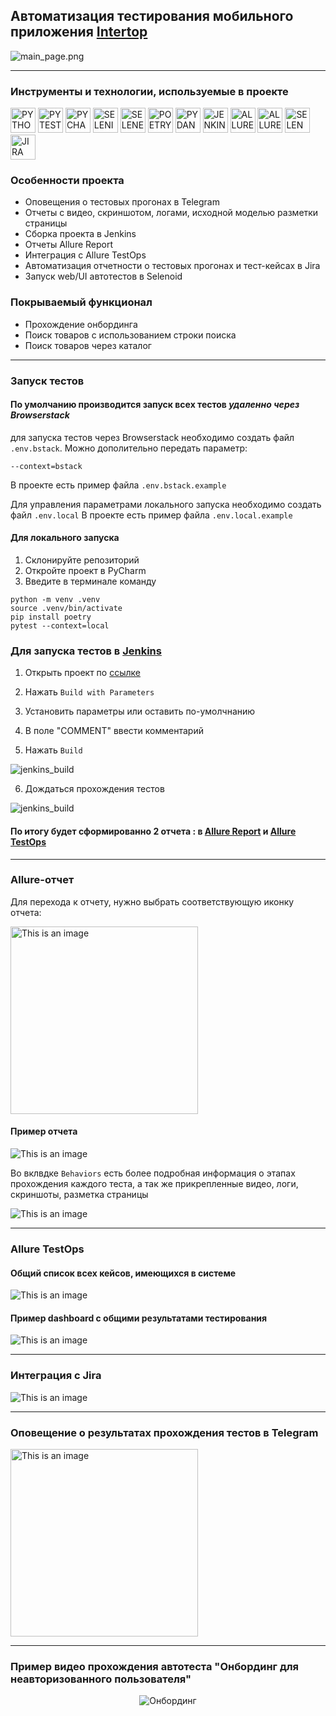 ## Автоматизация тестирования мобильного приложения [Intertop](https://play.google.com/store/apps/details?id=ua.mad.intertop&hl=en_US)

![main_page.png](resources/intertop.png)

----

### Инструменты и технологии, используемые в проекте
<p>
<a href="https://www.python.org/"><img src="resources/img/python.png" width="40" height="40"  alt="PYTHON"/></a>
<a href="https://docs.pytest.org/en/"><img src="resources/img/pytest.png" width="40" height="40"  alt="PYTEST"/></a>
<a href="https://www.jetbrains.com/pycharm/"><img src="resources/img/pycharm.png" width="40" height="40"  alt="PYCHARM"/></a>
<a href="https://www.selenium.dev/"><img src="resources/img/selenium.png" width="40" height="40"  alt="SELENIUM"/></a>
<a href="https://github.com/yashaka/selene/"><img src="resources/img/selene.png" width="40" height="40"  alt="SELENE"/></a>
<a href="https://python-poetry.org/"><img src="resources/img/poetry.png" width="40" height="40"  alt="POETRY"/></a>
<a href="https://docs.pydantic.dev/latest/"><img src="resources/img/pydantic.png" width="40" height="40"  alt="PYDANTIC"/></a>
<a href="https://www.jenkins.io/"><img src="resources/img/jenkins.png" width="40" height="40"  alt="JENKINS"/></a>
<a href="https://allurereport.org/"><img src="resources/img/allure_report.png" width="40" height="40"  alt="ALLUREREPORT"/></a>
<a href="https://qameta.io/"><img src="resources/img/allure_testops.png" width="40" height="40"  alt="ALLURETESTOPS"/></a>
<a href="https://aerokube.com/selenoid/"><img src="resources/img/selenoid.png" width="40" height="40"  alt="SELENOID"/></a>
<a href="https://www.atlassian.com/software/jira"><img src="resources/img/jira.png" width="40" height="40"  alt="JIRA"/></a>
</p>

### Особенности проекта

* Оповещения о тестовых прогонах в Telegram
* Отчеты с видео, скриншотом, логами, исходной моделью разметки страницы
* Сборка проекта в Jenkins
* Отчеты Allure Report
* Интеграция с Allure TestOps
* Автоматизация отчетности о тестовых прогонах и тест-кейсах в Jira
* Запуск web/UI автотестов в Selenoid


### Покрываемый функционал
- Прохождение онбординга
- Поиск товаров с использованием строки поиска 
- Поиск товаров через каталог
----    

### Запуск тестов
#### По умолчанию производится запуск всех тестов *удаленно через Browserstack*
для запуска тестов через Browserstack необходимо создать файл `.env.bstack`.
Можно дополительно передать параметр:
```
--context=bstack 
```
В проекте есть пример файла `.env.bstack.example`

Для управления параметрами локального запуска необходимо создать файл `.env.local`
В проекте есть пример файла `.env.local.example`

#### Для локального запуска
1. Склонируйте репозиторий
2. Откройте проект в PyCharm
3. Введите в терминале команду

``` 
python -m venv .venv
source .venv/bin/activate
pip install poetry
pytest --context=local
```

### Для запуска тестов в [Jenkins](https://jenkins.autotests.cloud/job/008-o11ra-intertop_diplom/)


1. Открыть проект по [ссылке](https://jenkins.autotests.cloud/job/008-o11ra-intertop_diplom/)

2. Нажать `Build with Parameters`

3. Установить параметры или оставить по-умолчнанию 

4. В поле "COMMENT" ввести комментарий

5. Нажать `Build`

![jenkins_build](resources/jenkins_build.png)

6. Дождаться прохождения тестов


![jenkins_build](resources/tests_are_running.png)


#### По итогу будет сформированно 2 отчета : в [Allure Report](https://jenkins.autotests.cloud/job/008-o11ra-intertop_diplom/12/allure/) и [Allure TestOps](https://allure.autotests.cloud/project/3985/dashboards)


----


### Allure-отчет


Для перехода к отчету, нужно выбрать соответствующую иконку отчета:


<img alt="This is an image" height="300" src="resources/allure_running.png"/>


#### Пример отчета 


![This is an image](resources/allure_result.png)


Во вклвдке `Behaviors` есть более подробная информация о этапах прохождения каждого теста, а так же прикрепленные видео, логи, скриншоты, разметка страницы


![This is an image](resources/attachments.png)


----

### Allure TestOps

#### Общий список всех кейсов, имеющихся в системе
![This is an image](resources/test_cases.png)

#### Пример dashboard с общими результатами тестирования
![This is an image](resources/dashboard.png)

----
### Интеграция с Jira

[//]: # (<img alt="This is an image" height="300" src="resources/jira.png"/>)

![This is an image](resources/jira.png)

----
### Оповещение о результатах прохождения тестов в Telegram

<img alt="This is an image" height="300" src="resources/telegram_tests.png"/>

----
### Пример видео прохождения автотеста "Онбординг для неавторизованного пользователя"
<div align="center">
  <img src="resources/onboarding.gif" alt="Онбординг">
</div>
